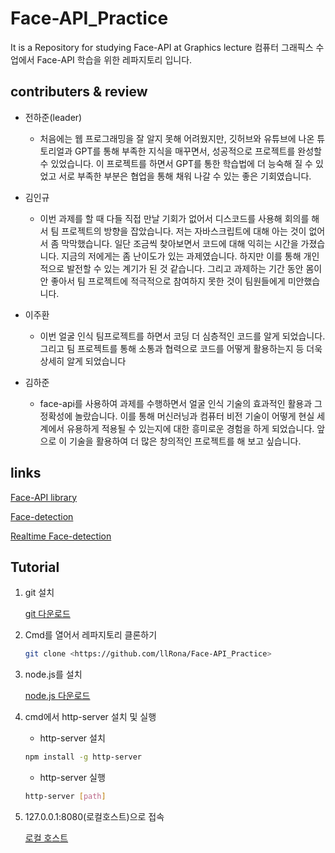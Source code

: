 # Face-API_Practice  
It is a Repository for studying Face-API at Graphics lecture
컴퓨터 그래픽스 수업에서 Face-API 학습을 위한 레파지토리 입니다.

## contributers & review
- 전하준(leader)
  - 처음에는 웹 프로그래밍을 잘 알지 못해 어려웠지만, 깃허브와 유튜브에 나온 튜토리얼과 GPT를 통해 부족한 지식을 매꾸면서, 성공적으로 프로젝트를 완성할 수 있었습니다. 이 프로젝트를 하면서 GPT를 통한 학습법에 더 능숙해 질 수 있었고 서로 부족한 부분은 협업을 통해 채워 나갈 수 있는 좋은 기회였습니다.
 
- 김인규
   - 이번 과제를 할 때 다들 직접 만날 기회가 없어서 디스코드를 사용해 회의를 해서 팀 프로젝트의 방향을 잡았습니다. 저는 자바스크립트에 대해 아는 것이 없어서 좀 막막했습니다. 일단 조금씩 찾아보면서 코드에 대해 익히는 시간을 가졌습니다. 지금의 저에게는 좀 난이도가 있는 과제였습니다. 하지만 이를 통해 개인적으로 발전할 수 있는 계기가 된 것 같습니다. 그리고 과제하는 기간 동안 몸이 안 좋아서 팀 프로젝트에 적극적으로 참여하지 못한 것이 팀원들에게 미안했습니다.
  
- 이주환
  - 이번 얼굴 인식 팀프로젝트를 하면서 코딩 더 심층적인 코드를 알게 되었습니다. 그리고 팀 프로젝트를 통해 소통과 협력으로 코드를 어떻게 활용하는지 등 더욱 상세히 알게 되었습니다

- 김하준
  - face-api를 사용하여 과제를 수행하면서 얼굴 인식 기술의 효과적인 활용과 그 정확성에 놀랐습니다. 이를 통해 머신러닝과 컴퓨터 비전 기술이 어떻게 현실 세계에서 유용하게 적용될 수 있는지에 대한 흥미로운 경험을 하게 되었습니다. 앞으로 이 기술을 활용하여 더 많은 창의적인 프로젝트를 해 보고 싶습니다.

## links
[Face-API library](https://github.com/justadudewhohacks/face-api.js)

[Face-detection](https://github.com/WebDevSimplified/Face-Recognition-JavaScript)

[Realtime Face-detection](https://github.com/WebDevSimplified/Face-Detection-JavaScript)

## Tutorial

1. git 설치
    
    [git 다운로드](https://git-scm.com/downloads)
    
2. Cmd를 열어서 레파지토리 클론하기
    
    ```bash
    git clone <https://github.com/llRona/Face-API_Practice>
    ```
    
3. node.js를 설치
    
    [node.js 다운로드](https://nodejs.org/en/download/current)
    
4. cmd에서 http-server 설치 및 실행
    - http-server 설치
    
    ```bash
    npm install -g http-server
    
    ```
    
    - http-server 실행
    
    ```bash
    http-server [path]
    
    ```
    
5. 127.0.0.1:8080(로컬호스트)으로 접속
    
    [로컬 호스트](http://127.0.0.1:8080)
